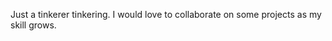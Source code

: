 Just a tinkerer tinkering. I would love to collaborate on some projects as my skill grows.



<!---
- 👋 Hi, I’m @K-Belk
- 👀 I’m interested in ...
- 🌱 I’m currently learning ...
- 💞️ I’m looking to collaborate on ...
- 📫 How to reach me ...
 --->

<!---
K-Belk/K-Belk is a ✨ special ✨ repository because its `README.md` (this file) appears on your GitHub profile.
You can click the Preview link to take a look at your changes.
--->
